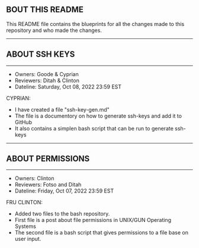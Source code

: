 ## BOUT THIS README

This README file contains the blueprints for all the changes made to this repository and who made the changes. 

---
## ABOUT SSH KEYS
---
* Owners: Goode & Cyprian
* Reviewers: Ditah & Clinton
* Dateline: Saturday, Oct 08, 2022 23:59 EST

CYPRIAN:
   - I have created a file "ssh-key-gen.md" 
   - The file is a documentory on how to generate ssh-keys and add it to GitHub
   - It also contains a simplen bash script that can be run to generate ssh-keys
   
---
## ABOUT PERMISSIONS
---
* Owners: Clinton
* Reviewers: Fotso and Ditah
* Dateline: Friday, Oct 07, 2022 23:59 EST

FRU CLINTON:
   - Added two files to the bash repository.
   - First file is a post about file permissions in UNIX/GUN Operating Systems
   - The second file is a bash script that gives permissions to a file base on user input.
